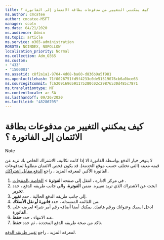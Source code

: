 ```yaml
---
title: كيف يمكنني التغيير من مدفوعات بطاقة الائتمان إلى الفاتورة ؟
ms.author: cmcatee
author: cmcatee-MSFT
manager: scotv
ms.date: 04/21/2020
ms.audience: Admin
ms.topic: article
ms.service: o365-administration
ROBOTS: NOINDEX, NOFOLLOW
localization_priority: Normal
ms.collection: Adm_O365
ms.custom:
- "433"
- "1500001"
ms.assetid: c8f2a1a1-9704-4d08-ba60-d836b9a5f981
ms.openlocfilehash: 71f0026751fd9f4233c0de51519076cb6a0bce63
ms.sourcegitcommit: fc62091696591175280c02c29876530d485c7871
ms.translationtype: MT
ms.contentlocale: ar-SA
ms.lasthandoff: 09/26/2020
ms.locfileid: "48286705"
---
```

# <a name="how-do-i-change-from-credit-card-payments-to-invoice"></a>كيف يمكنني التغيير من مدفوعات بطاقة الائتمان إلى الفاتورة ؟

> [!NOTE]
> لا يتوفر خيار الدفع بواسطة الفاتورة الا إذا كانت تكاليف الاشتراك الخاص بك تزيد عن قيمه معينه (التي تختلف حسب موقع الخدمة). قد يكون فحص الائتمان مطلوبا لمدفوعات الفاتورة الأكبر. لمعرفه المزيد ، راجع [الدفع مقابل اشتراكك](https://docs.microsoft.com/microsoft-365/commerce/billing-and-payments/pay-for-your-subscription).

1. في مركز الاداره ، انتقل إلى صفحه **الفوترة**  >  [الخاصة بالمنتجات](https://go.microsoft.com/fwlink/p/?linkid=842054) .
2. ابحث عن الاشتراك الذي تريد تغييره. ضمن **الفوترة**، والي جانب طريقه الدفع ، حدد **تحرير**.
3. إلى جانب طريقه الدفع الحالية ، حدد **تغيير**.
4. من القائمة المنسدلة ، حدد **فاتورة أو نقل الأسلاك**.
5. ادخل اسمك وعنوانك ورقم هاتفك. يمكنك أيضا أضافه رقم أمر شراء لعرضه علي الفاتورة.
6. عند الانتهاء ، حدد **حفظ**.
7. تاكد من صحة طريقه الدفع المحددة ، ثم حدد **حفظ**.

لمعرفه المزيد ، راجع [تغيير طريقه الدفع](https://docs.microsoft.com/microsoft-365/commerce/billing-and-payments/change-payment-method).
